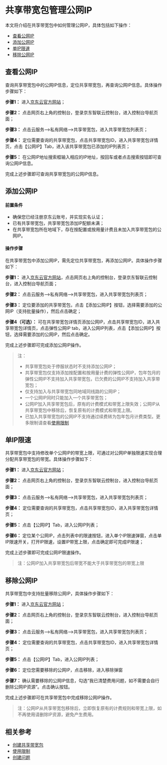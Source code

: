 # 共享带宽包管理公网IP
本文将介绍在共享带宽包中如何管理公网IP，具体包括如下操作：

- [查看公网IP](manage-public-ip#user-content-1)
- [添加公网IP](manage-public-ip#user-content-2)
- [单IP限速](manage-public-ip#user-content-3)
- [移除公网IP](manage-public-ip#user-content-4)

<div id="user-content-1"></div>

## 查看公网IP

查询共享带宽包中的公网IP信息，定位共享带宽包，再查询公网IP信息。具体操作步骤如下：

**步骤1：** 进入[京东云官方网站](https://www.jdcloud.com/)；

**步骤2：** 点击网页右上角的控制台，登录京东智联云控制台，进入控制台导航页面；

**步骤3：** 点击云服务-->私有网络-->共享带宽包，进入共享带宽包列表页；

**步骤4：** 定位需要查询的共享带宽包，点击共享带宽包ID，进入共享带宽包详情页，点击【公网IP】Tab，进入该共享带宽包已添加的IP列表页；

**步骤5：** 在公网IP地址搜索框输入相应的IP地址，按回车或者点击搜索按钮即可查询公网IP信息。

完成上述步骤即可查询共享带宽包的公网IP信息。

<div id="user-content-2"></div>

## 添加公网IP


#### 前置条件

- 确保您已经注册京东云账号，并实现实名认证；
- 已有共享带宽包，共享带宽包添加IP配额未满；
- 在共享带宽包所在地域下，存在按配置或按用量计费且未加入共享带宽包的公网IP。

#### 操作步骤
 在共享带宽包中添加公网IP，需先定位共享带宽包，再添加公网IP。具体操作步骤如下：

**步骤1：** 进入[京东云官方网站](https://www.jdcloud.com/)，点击网页右上角的控制台，登录京东智联云控制台，进入控制台导航页面；

**步骤2：** 点击云服务-->私有网络-->共享带宽包，进入共享带宽包列表页；

**步骤3：** 定位要添加的共享带宽包，点击【添加公网IP】按钮，选择需要添加的公网IP（支持批量操作），然后点击确定；

**步骤4（可选）：** 可在共享带宽包详情页添加公网IP，点击共享带宽包ID，进入共享带宽包详情页，点击弹性公网IP tab，进入公网IP列表，点击【添加公网IP】按钮，选择需要添加的公网IP，然后点击确定。

完成上述步骤即可完成添加公网IP操作。
> 注：
> - 共享带宽包处于停服状态时不支持添加公网IP；
> - 共享带宽包仅支持添加按配置和按用量计费的弹性公网IP，包年包月的弹性公网IP不支持加入共享带宽包，已欠费的公网IP不支持加入共享带宽包；
> - 仅支持加入与共享带宽包同地域同线路的公网IP；
> - 一个公网IP同时只能加入一个共享带宽包；
> - 公网IP加入共享带宽包后，原有的计费模式和带宽上限失效；公网IP从共享带宽包中移除后，恢复原有的计费模式和带宽上限。
> - 已加入共享带宽包的公网IP不支持通过续费转为包年包月计费类型。更多限制请查看[使用限制](../Introductions/Restrictions.md)

<div id="user-content-3"></div>

## 单IP限速


共享带宽包中支持修改单个公网IP的带宽上限，可通过对公网IP单独限速实现合理分配共享带宽包的带宽。具体操作步骤如下：

**步骤1：** 进入[京东云官方网站](https://www.jdcloud.com/)；

**步骤2：** 点击网页右上角的控制台，登录京东智联云控制台，进入控制台导航页面；

**步骤3：** 点击云服务-->私有网络-->共享带宽包，进入共享带宽包列表页；

**步骤4：** 定位需要查询的共享带宽包，点击共享带宽包ID，进入共享带宽包详情页；

**步骤5：** 点击【公网IP】Tab，进入公网IP列表；

**步骤6：** 定位某个公网IP，点击列表中的限速按钮，进入单个IP限速弹窗，点击单IP限速开关，打开IP限速，设置IP带宽上限，点击确定即可完成IP限速；

完成上述步骤即可完成公网IP限速操作。

> 注：公网IP加入共享带宽包后带宽不能大于共享带宽包的带宽上限


<div id="user-content-4"></div>

## 移除公网IP


共享带宽包中支持批量移除公网IP，具体操作步骤如下：

**步骤1：** 进入[京东云官方网站](https://www.jdcloud.com/)；

**步骤2：** 点击网页右上角的控制台，登录京东智联云控制台，进入控制台导航页面；

**步骤3：** 点击云服务-->私有网络-->共享带宽包，进入共享带宽包列表页；

**步骤4：** 定位需要查询的共享带宽包，点击共享带宽包ID，进入共享带宽包详情页；

**步骤5：** 点击【公网IP】Tab，进入公网IP列表；

**步骤6：** 定位您需要移除的公网IP，点击移除，进入移除弹窗

**步骤7：** 确认需要移除的公网IP信息，勾选“我已清楚费用问题，如不需要会自行删除公网IP资源”。点击确认按钮。

完成上述步骤即可在共享带宽包中完成移除公网IP操作。

> 注：公网IP从共享带宽包移除后，立即恢复原有的计费规则和带宽上限，如不再使用请删除IP资源，避免产生费用。

## 相关参考

- [创建共享带宽包](../Operation-Guide/Create-Bwp.md)
- [使用限制](../Introductions/Restrictions.md)
- [创建问题](../FAQ/FAQ.md)

